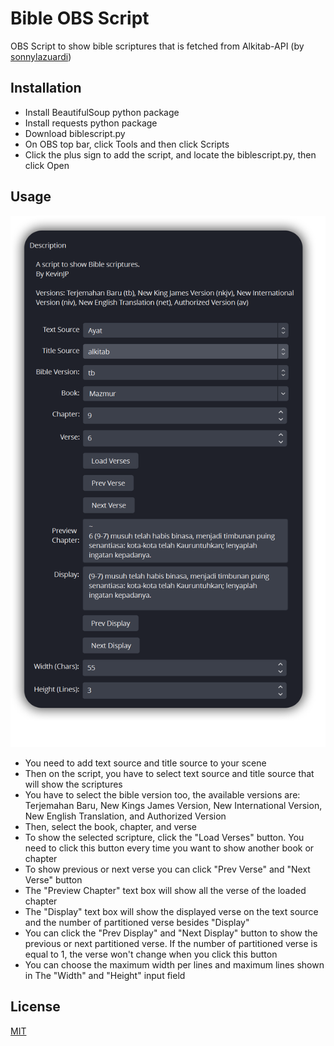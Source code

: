 # Bible OBS Script

OBS Script to show bible scriptures that is fetched from Alkitab-API (by [sonnylazuardi](https://github.com/sonnylazuardi/alkitab-api))

## Installation

- Install BeautifulSoup python package
- Install requests python package
- Download biblescript.py
- On OBS top bar, click Tools and then click Scripts
- Click the plus sign to add the script, and locate the biblescript.py, then click Open


## Usage

![The Script](screen.png)

- You need to add text source and title source to your scene
- Then on the script, you have to select text source and title source that will show the scriptures
- You have to select the bible version too, the available versions are: Terjemahan Baru, New Kings James Version, New International Version, New English Translation, and Authorized Version
- Then, select the book, chapter, and verse
- To show the selected scripture, click the "Load Verses" button. You need to click this button every time you want to show another book or chapter
- To show previous or next verse you can click "Prev Verse" and "Next Verse" button
- The "Preview Chapter" text box will show all the verse of the loaded chapter
- The "Display" text box will show the displayed verse on the text source and the number of partitioned verse besides "Display"
- You can click the "Prev Display" and "Next Display" button to show the previous or next partitioned verse. If the number of partitioned verse is equal to 1, the verse won't change when you click this button
- You can choose the maximum width per lines and maximum lines shown in The "Width" and "Height" input field

## License

[MIT](https://choosealicense.com/licenses/mit/)
